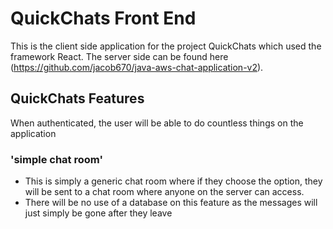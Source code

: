 # QuickChats Front End
This is the client side application for the project QuickChats which used the framework React.
The server side can be found here (https://github.com/jacob670/java-aws-chat-application-v2).

## QuickChats Features
When authenticated, the user will be able to do countless things on the application

### 'simple chat room'
- This is simply a generic chat room where if they choose the option, they will be sent to a chat room where anyone
on the server can access.
- There will be no use of a database on this feature as the messages will just simply be gone after they leave